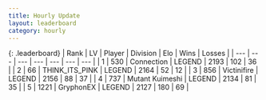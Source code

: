 ```yaml
---
title: Hourly Update
layout: leaderboard
category: hourly
---
```


{: .leaderboard}
| Rank | LV | Player | Division | Elo | Wins | Losses |
| --- | --- | --- | --- | --- | --- | --- |
| <span data-change="0">1</span> | 530 | <span title="ID: 539711">Connection</span> | LEGEND | <span data-change="0">2193</span> | <span data-change="0">102</span> | <span data-change="0">36</span> |
| <span data-change="0">2</span> | 66 | <span title="ID: 528133">THINK_ITS_PINK</span> | LEGEND | <span data-change="0">2164</span> | <span data-change="0">52</span> | <span data-change="0">12</span> |
| <span data-change="0">3</span> | 856 | <span title="ID: 112242">Victinifire</span> | LEGEND | <span data-change="0">2156</span> | <span data-change="0">88</span> | <span data-change="0">37</span> |
| <span data-change="0">4</span> | 737 | <span title="ID: 520098">Mutant Kuimeshi</span> | LEGEND | <span data-change="-18">2134</span> | <span data-change="3">81</span> | <span data-change="3">35</span> |
| <span data-change="0">5</span> | 1221 | <span title="ID: 315148">GryphonEX</span> | LEGEND | <span data-change="0">2127</span> | <span data-change="0">180</span> | <span data-change="0">69</span> |